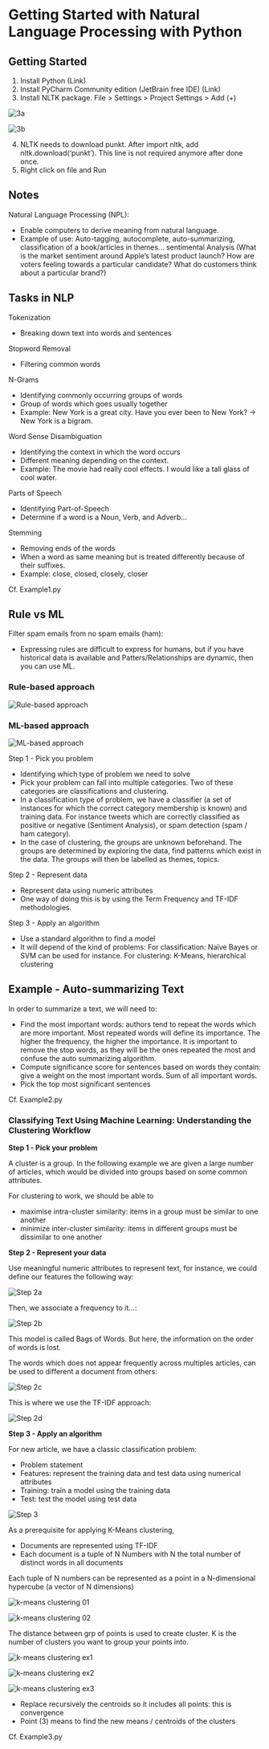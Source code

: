 # Getting Started with Natural Language Processing with Python

## Getting Started

1. Install Python (Link)
2. Install PyCharm Community edition (JetBrain free IDE) (Link)
3. Install NLTK package. File > Settings > Project Settings > Add (+)

![3a](images/nltk01.png)

![3b](images/nltk02.png)

4. NLTK needs to download punkt. After import nltk, add nltk.download(‘punkt’). This line is not required anymore after done once.
5. Right click on file and Run

## Notes

Natural Language Processing (NPL): 
- Enable computers to derive meaning from natural language. 
- Example of use: Auto-tagging, autocomplete, auto-summarizing, classification of a book/articles in themes... sentimental Analysis (What is the market sentiment around Apple’s latest product launch? How are voters feeling towards a particular candidate? What do customers think about a particular brand?)

## Tasks in NLP

Tokenization
- Breaking down text into words and sentences

Stopword Removal
- Filtering common words

N-Grams
- Identifying commonly occurring groups of words
- Group of words which goes usually together
- Example: New York is a great city. Have you ever been to New York? -> New York is a bigram.

Word Sense Disambiguation
- Identifying the context in which the word occurs
- Different meaning depending on the context.
- Example: The movie had really cool effects. I would like a tall glass of cool water. 

Parts of Speech
- Identifying Part-of-Speech
- Determine if a word is a Noun, Verb, and Adverb…

Stemming
- Removing ends of the words
- When a word as same meaning but is treated differently because of their suffixes.
- Example: close, closed, closely, closer

Cf. Example1.py

## Rule vs ML

Filter spam emails from no spam emails (ham):
- Expressing rules are difficult to express for humans, but if you have historical data is available and Patters/Relationships are dynamic, then you can use ML.

### Rule-based approach

![Rule-based approach](images/nltk03.png)

### ML-based approach

![ML-based approach](images/nltk04.png)

Step 1 - Pick you problem
- Identifying which type of problem we need to solve
- Pick your problem can fall into multiple categories. Two of these categories are classifications and clustering. 
- In a classification type of problem, we have a classifier (a set of instances for which the correct category membership is known) and training data. For instance tweets which are correctly classified as positive or negative (Sentiment Analysis), or spam detection (spam / ham category).
- In the case of clustering, the groups are unknown beforehand. The groups are determined by exploring the data, find patterns which exist in the data. The groups will then be labelled as themes, topics. 

Step 2 - Represent data
- Represent data using numeric attributes
- One way of doing this is by using the Term Frequency and TF-IDF methodologies.

Step 3 - Apply an algorithm
- Use a standard algorithm to find a model
- It will depend of the kind of problems: For classification: Naïve Bayes or SVM can be used for instance. For clustering: K-Means, hierarchical clustering

## Example - Auto-summarizing Text

In order to summarize a text, we will need to: 
- Find the most important words: authors tend to repeat the words which are more important. Most repeated words will define its importance. The higher the frequency, the higher the importance. It is important to remove the stop words, as they will be the ones repeated the most and confuse the auto summarizing algorithm.
- Compute significance score for sentences based on words they contain: give a weight on the most important words. Sum of all important words.
- Pick the top most significant sentences

Cf. Example2.py

### Classifying Text Using Machine Learning: Understanding the Clustering Workflow

**Step 1 - Pick your problem**

A cluster is a group. In the following example we are given a large number of articles, which would be divided into groups based on some common attributes. 

For clustering to work, we should be able to 
- maximise intra-cluster similarity: items in a group must be similar to one another 
- minimize inter-cluster similarity: items in different groups must be dissimilar to one another

**Step 2 - Represent your data**

Use meaningful numeric attributes to represent text, for instance, we could define our features the following way:

![Step 2a](images/nltk05.png)

Then, we associate a frequency to it...:

![Step 2b](images/nltk06.png)

This model is called Bags of Words. But here, the information on the order of words is lost.

The words which does not appear frequently across multiples articles, can be used to different a document from others: 

![Step 2c](images/nltk07.png)

This is where we use the TF-IDF approach:

![Step 2d](images/nltk08.png)

**Step 3 - Apply an algorithm**

For new article, we have a classic classification problem:
- Problem statement
- Features: represent the training data and test data using numerical attributes
- Training: train a model using the training data
- Test: test the model using test data

![Step 3](images/nltk09.png)

As a prerequisite for applying K-Means clustering, 
- Documents are represented using TF-IDF
- Each document is a tuple of N Numbers with N the total number of distinct words in all documents

Each tuple of N numbers can be represented as a point in a N-dimensional hypercube (a vector of N dimensions)

![k-means clustering 01](images/nltk10.png)

![k-means clustering 02](images/nltk11.png)

The distance between grp of points is used to create cluster. K is the number of clusters you want to group your points into.

![k-means clustering ex1](images/nltk12.png)

![k-means clustering ex2](images/nltk13.png)

![k-means clustering ex3](images/nltk14.png)

- Replace recursively the centroids so it includes all points: this is convergence
- Point (3) means to find the new means / centroids of the clusters

Cf. Example3.py